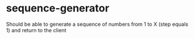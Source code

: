 # sequence-generator
Should be able to generate a sequence of numbers from 1 to X (step equals 1) and return to the client
